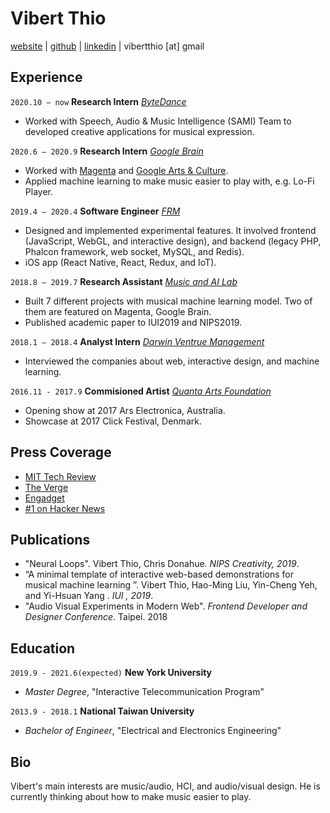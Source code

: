 # Vibert Thio
[website](https://vibertthio.com/portfolio) | [github](https://github.com/vibertthio) | [linkedin](https://www.linkedin.com/in/vibert-thio-489267152/) | vibertthio [at] gmail 

## Experience

`2020.10 – now` **Research Intern** [*ByteDance*](https://www.bytedance.com/en/)

- Worked with Speech, Audio & Music Intelligence (SAMI) Team to developed creative applications for musical expression.

`2020.6 – 2020.9` **Research Intern** [*Google Brain*](https://research.google/teams/brain/)

- Worked with [Magenta](https://magenta.tensorflow.org/) and [Google Arts & Culture](https://artsandculture.google.com/). 
- Applied machine learning to make music easier to play with, e.g. Lo-Fi Player.

`2019.4 – 2020.4` **Software Engineer** [*FRM*](https://frm.fm/)

- Designed and implemented experimental features. It involved frontend (JavaScript, WebGL, and interactive design), and backend (legacy PHP, Phalcon framework, web socket, MySQL, and Redis).
- iOS app (React Native, React, Redux, and IoT).

`2018.8 – 2019.7` **Research Assistant** [*Music and AI Lab*](https://musicai.citi.sinica.edu.tw/)

- Built 7 different projects with musical machine learning model. Two of them are featured on Magenta, Google Brain.
- Published academic paper to IUI2019 and NIPS2019.

`2018.1 – 2018.4` **Analyst Intern** [*Darwin Ventrue Management*](http://darwin-venture.com.tw/english/aboutus.html)

- Interviewed the companies about web, interactive design, and machine learning.

`2016.11 - 2017.9` **Commisioned Artist** [*Quanta Arts Foundation*](http://www.qaf.org.tw/)

- Opening show at 2017 Ars Electronica, Australia.
- Showcase at 2017 Click Festival, Denmark.

## Press Coverage

- [MIT Tech Review](https://www.technologyreview.com/2020/09/04/1008151/google-ai-machine-learning-quarantine-music/)
- [The Verge](https://www.theverge.com/2020/9/5/21424092/google-magenta-lo-fi-player-virtual-music-room-ai)
- [Engadget](https://www.engadget.com/google-magenta-lo-fi-player-music-making-164501958.html?fbclid=IwAR0aiXjxr9ZV_K6BIKEc86HoZHZDxM34zJ6m4GTgpKmbjjP16Xz3bp5dO8Q)
- [#1 on Hacker News](https://news.ycombinator.com/item?id=24349167)

## Publications

- "Neural Loops". Vibert Thio, Chris Donahue. *NIPS Creativity, 2019*.
- “A minimal template of interactive web-based demonstrations for musical machine learning ”. Vibert Thio, Hao-Ming Liu, Yin-Cheng Yeh, and Yi-Hsuan Yang . *IUI , 2019*.
- "Audio Visual Experiments in Modern Web". *Frontend Developer and Designer Conference*. Taipei. 2018

## Education

`2019.9 - 2021.6(expected)` **New York University**

- *Master Degree*, "Interactive Telecommunication Program"

`2013.9 - 2018.1` **National Taiwan University**

- *Bachelor of Engineer*, "Electrical and Electronics Engineering"

## Bio

Vibert's main interests are music/audio, HCI, and audio/visual design. He is currently thinking about how to make music easier to play.


